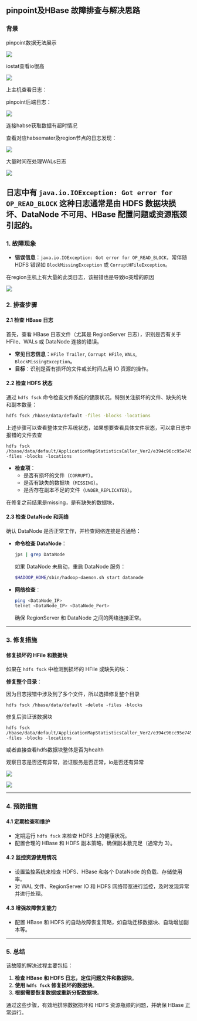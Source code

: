 
## **pinpoint及HBase 故障排查与解决思路**

### **背景**

pinpoint数据无法展示

![](647f232277b979a5030049a760ee97bc_.png)

iostat查看io很高

![](9897cd2c4182d74beeb54b58e9b1920.png)

上主机查看日志：

pinpoint后端日志：

![](image.png)

连接habse获取数据有超时情况

查看对应habsemater及region节点的日志发现：

![](image-2.png)

大量时间在处理WALs日志

![](企业微信截图_17328525874838.png)

日志中有 `java.io.IOException: Got error for OP_READ_BLOCK` 这种日志通常是由 HDFS 数据块损坏、DataNode 不可用、HBase 配置问题或资源瓶颈引起的。
---

### **1. 故障现象**
- **错误信息**：`java.io.IOException: Got error for OP_READ_BLOCK`，常伴随 HDFS 错误如 `BlockMissingException` 或 `CorruptHFileException`。

在region主机上有大量的此类日志，该报错也是导致io突增的原因

![](image-3.png)



### **2. 排查步骤**

#### **2.1 检查 HBase 日志**
首先，查看 HBase 日志文件（尤其是 RegionServer 日志），识别是否有关于 HFile、WALs 或 DataNode 连接的错误。
- **常见日志信息**：`HFile Trailer`, `Corrupt HFile`, `WALs`, `BlockMissingException`。
- **目标**：识别是否有损坏的文件或长时间占用 IO 资源的操作。

#### **2.2 检查 HDFS 状态**
通过 `hdfs fsck` 命令检查文件系统的健康状况。特别关注损坏的文件、缺失的块和副本数量：
```bash
hdfs fsck /hbase/data/default -files -blocks -locations
```

上述步骤可以查看整体文件系统状态，如果想要查看具体文件状态，可以拿日志中报错的文件去查

```
hdfs fsck /hbase/data/default/ApplicationMapStatisticsCaller_Ver2/e394c96cc95e7459e154c54aa0b479dc/C/0fb1de2df47d4809a86c4e2ba94f10b5 -files -blocks -locations
```

- **检查项**：
  - 是否有损坏的文件（`CORRUPT`）。
  - 是否有缺失的数据块（`MISSING`）。
  - 是否存在副本不足的文件（`UNDER_REPLICATED`）。 

在修复之前结果是missing，是有缺失的数据块，

#### **2.3 检查 DataNode 和网络**
确认 DataNode 是否正常工作，并检查网络连接是否通畅：
- **命令检查 DataNode**：
  ```bash
  jps | grep DataNode
  ```
  如果 DataNode 未启动，重启 DataNode 服务：
  ```bash
  $HADOOP_HOME/sbin/hadoop-daemon.sh start datanode
  ```
- **网络检查**：
  ```bash
  ping <DataNode_IP>
  telnet <DataNode_IP> <DataNode_Port>
  ```
  确保 RegionServer 和 DataNode 之间的网络连接正常。


---

### **3. 修复措施**

#### **修复损坏的 HFile 和数据块**
如果在 `hdfs fsck` 中检测到损坏的 HFile 或缺失的块：

 **修复整个目录**：

因为日志报错中涉及到了多个文件，所以选择修复整个目录

```
hdfs fsck /hbase/data/default -delete -files -blocks
```

修复后验证该数据块

```
hdfs fsck /hbase/data/default/ApplicationMapStatisticsCaller_Ver2/e394c96cc95e7459e154c54aa0b479dc/C/0fb1de2df47d4809a86c4e2ba94f10b5 -files -blocks -locations
```

或者直接查看hdfs数据块整体是否为health

观察日志是否还有异常，验证服务是否正常，io是否还有异常

![](3e90430fd68417d2f0840d318fa52b5.png)

![](e7e90608d381deea49b4e3d9aa043ab.png)

---

### **4. 预防措施**

#### **4.1 定期检查和维护**
- 定期运行 `hdfs fsck` 来检查 HDFS 上的健康状况。
- 配置合理的 HBase 和 HDFS 副本策略，确保副本数充足（通常为 3）。

#### **4.2 监控资源使用情况**
- 设置监控系统来检查 HDFS、HBase 和各个 DataNode 的负载、存储使用率。
- 对 WAL 文件、RegionServer IO 和 HDFS 网络带宽进行监控，及时发现异常并进行处理。

#### **4.3 增强故障恢复能力**
- 配置 HBase 和 HDFS 的自动故障恢复策略，如自动迁移数据块、自动增加副本等。

---

### **5. 总结**
该故障的解决过程主要包括：
1. **检查 HBase 和 HDFS 日志，定位问题文件和数据块**。
2. **使用 `hdfs fsck` 修复损坏的数据块**。
3. **根据需要恢复数据或重新分配数据块**。

通过这些步骤，有效地排除数据损坏和 HDFS 资源瓶颈的问题，并确保 HBase 正常运行。